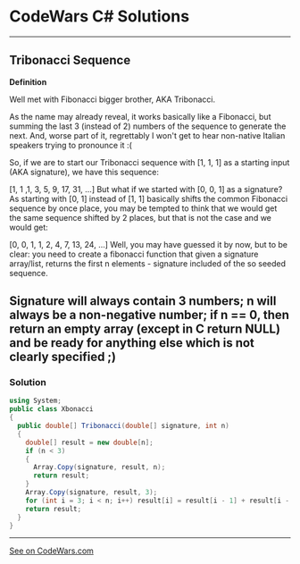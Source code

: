 # CodeWars C# Solutions

---

## Tribonacci Sequence


**Definition**

Well met with Fibonacci bigger brother, AKA Tribonacci.

As the name may already reveal, it works basically like a Fibonacci, but summing the last 3 (instead of 2) numbers of the sequence to generate the next. And, worse part of it, regrettably I won't get to hear non-native Italian speakers trying to pronounce it :(

So, if we are to start our Tribonacci sequence with [1, 1, 1] as a starting input (AKA signature), we have this sequence:

[1, 1 ,1, 3, 5, 9, 17, 31, ...]
But what if we started with [0, 0, 1] as a signature? As starting with [0, 1] instead of [1, 1] basically shifts the common Fibonacci sequence by once place, you may be tempted to think that we would get the same sequence shifted by 2 places, but that is not the case and we would get:

[0, 0, 1, 1, 2, 4, 7, 13, 24, ...]
Well, you may have guessed it by now, but to be clear: you need to create a fibonacci function that given a signature array/list, returns the first n elements - signature included of the so seeded sequence.

Signature will always contain 3 numbers; n will always be a non-negative number; if n == 0, then return an empty array (except in C return NULL) and be ready for anything else which is not clearly specified ;)
---

### Solution


```c#
using System;
public class Xbonacci
{
  public double[] Tribonacci(double[] signature, int n)
  {
    double[] result = new double[n];
    if (n < 3)
    {
      Array.Copy(signature, result, n);
      return result;
    }
    Array.Copy(signature, result, 3);
    for (int i = 3; i < n; i++) result[i] = result[i - 1] + result[i - 2] + result[i - 3];
    return result;
  }
}
```

---


[See on CodeWars.com](https://www.codewars.com/kata/556deca17c58da83c00002db/solutions/csharp?filter=me&sort=best_practice&invalids=false)
